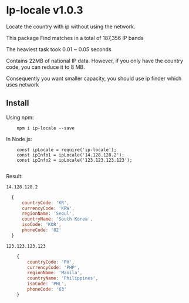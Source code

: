 # Ip-locale v1.0.3
Locate the country with ip without using the network. 

This package Find matches in a total of 187,356 IP bands

The heaviest task took 0.01 ~ 0.05 seconds

Contains 22MB of national IP data. However, if you only have the country code, you can reduce it to 8 MB.

Consequently you want smaller capacity, you should use ip finder which uses network

## Install
Using npm:

```shell
    npm i ip-locale --save
```

In Node.js:
```
    const ipLocale = require('ip-locale');    
    const ipInfo1 = ipLocale('14.128.128.2');
    const ipInfo2 = ipLocale('123.123.123.123');
    
```

Result:

`14.128.128.2`

```js
  { 
      countryCode: 'KR',
      currencyCode: 'KRW',
      regionName: 'Seoul',
      countryName: 'South Korea',
      isoCode: 'KOR',
      phoneCode: '82' 
  }
``` 

`123.123.123.123`

```js
    {
        countryCode: 'PH',
        currencyCode: 'PHP',
        regionName: 'Manila',
        countryName: 'Philippines',
        isoCode: 'PHL',
        phoneCode: '63' 
    }
```
